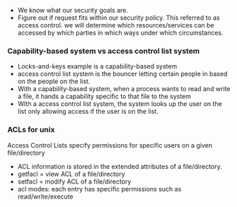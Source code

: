 
- We know what our security goals are.
- Figure out if request fits within our security policy. This referred to as access control. we will determine which resources/services can be accessed by which parties in which ways under which circumstances. 


### Capability-based system vs access control list system
- Locks-and-keys example is a capability-based system
- access control list system is the bouncer letting certain people in based on the people on the list. 
- With a capability-based system, when a process wants to read and write a file, it hands a capability specific to that file to the system
- WIth a access control list system, the system looks up the user on the list only allowing access if the user is on the list. 

### ACLs for unix
Access Control Lists specify permissions for specific users on a given file/directory
- ACL information is stored in the extended attributes of a file/directory.
- getfacl = view ACL of a file/directory
- setfacl = modify ACL of a file/directory
- acl modes: each entry has specific permissions such as read/write/execute